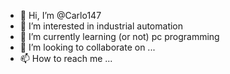 - 👋 Hi, I’m @Carlo147
- 👀 I’m interested in industrial automation
- 🌱 I’m currently learning (or not) pc programming
- 💞️ I’m looking to collaborate on ...
- 📫 How to reach me ...

<!---
Carlo147/Carlo147 is a ✨ special ✨ repository because its `README.md` (this file) appears on your GitHub profile.
You can click the Preview link to take a look at your changes.
--->
